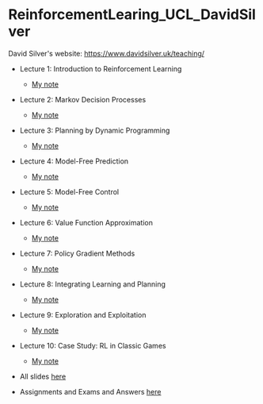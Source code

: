 # ReinforcementLearing_UCL_DavidSilver

David Silver's website: https://www.davidsilver.uk/teaching/


- Lecture 1: Introduction to Reinforcement Learning
  - [My note](notes/lec1_intro_RL.md)  
- Lecture 2: Markov Decision Processes
  - [My note](notes/lec2_MDP.md)  
- Lecture 3: Planning by Dynamic Programming
  - [My note](notes)
- Lecture 4: Model-Free Prediction
  - [My note](notes)
- Lecture 5: Model-Free Control
  - [My note](notes) 
- Lecture 6: Value Function Approximation
  - [My note](notes)
- Lecture 7: Policy Gradient Methods
  - [My note](notes) 
- Lecture 8: Integrating Learning and Planning
  - [My note](notes) 
- Lecture 9: Exploration and Exploitation
  - [My note](notes) 
- Lecture 10: Case Study: RL in Classic Games
  - [My note](notes) 

- All slides [here](slides/)
- Assignments and Exams and Answers [here](assigns_exams/)